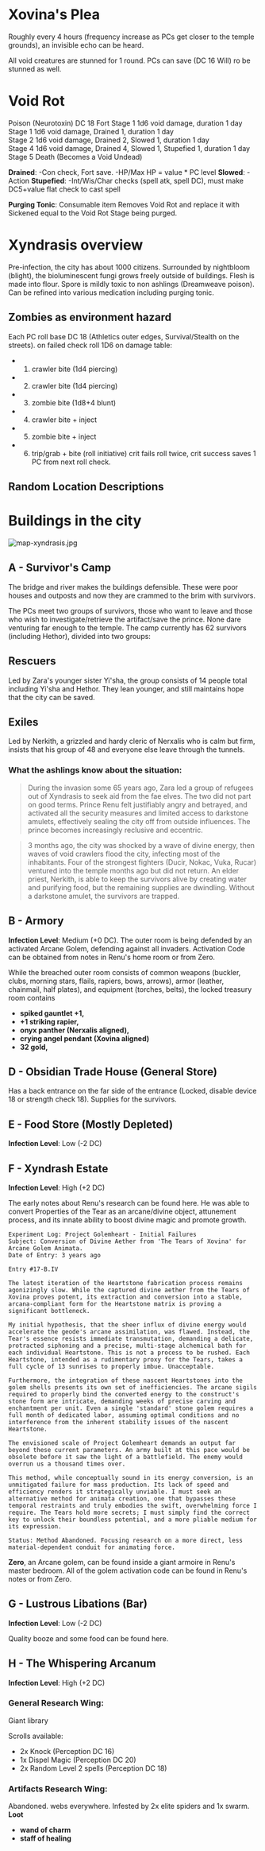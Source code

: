 # Xovina's Plea
Roughly every 4 hours (frequency increase as PCs get closer to the temple grounds), an invisible echo can be heard.

All void creatures are stunned for 1 round. PCs can save (DC 16 Will) ro be stunned as well.

# Void Rot
Poison (Neurotoxin) DC 18 Fort
Stage 1 1d6 void damage, duration 1 day
Stage 1 1d6 void damage, Drained 1, duration 1 day  
Stage 2 1d6 void damage, Drained 2, Slowed 1, duration 1 day  
Stage 4 1d6 void damage, Drained 4, Slowed 1, Stupefied 1, duration 1 day  
Stage 5 Death (Becomes a Void Undead)

**Drained**: -Con check, Fort save. -HP/Max HP = value * PC level
**Slowed**: -Action
**Stupefied**: -Int/Wis/Char checks (spell atk, spell DC), must make DC5+value flat check to cast spell

**Purging Tonic**: Consumable item
Removes Void Rot and replace it with Sickened equal to the Void Rot Stage being purged.

# Xyndrasis overview
Pre-infection, the city has about 1000 citizens.
Surrounded by nightbloom (blight), the bioluminescent fungi grows freely outside of buildings.
Flesh is made into flour. Spore is mildly toxic to non ashlings (Dreamweave poison). Can be refined into various medication including purging tonic.

## Zombies as environment hazard
Each PC roll base DC 18 (Athletics outer edges, Survival/Stealth on the streets). on failed check roll 1D6 on damage table:
- 1. crawler bite (1d4 piercing)
- 2. crawler bite (1d4 piercing)
- 3. zombie bite (1d8+4 blunt)
- 4. crawler bite + inject 
- 5. zombie bite + inject
- 6. trip/grab + bite (roll initiative)
crit fails roll twice, crit success saves 1 PC from next roll check.

## Random Location Descriptions

# Buildings in the city
![map-xyndrasis.jpg](map-xyndrasis.jpg)

## A - Survivor's Camp

The bridge and river makes the buildings defensible. These were poor houses and
outposts and now they are crammed to the brim with survivors.

The PCs meet two groups of survivors, those who want to leave and those who wish
to investigate/retrieve the artifact/save the prince. None dare venturing far
enough to the temple. The camp currently has 62 survivors (including Hethor), divided
into two groups:

## Rescuers

Led by Zara's younger sister Yi'sha, the group consists of 14 people total including
Yi'sha and Hethor. They lean younger, and still maintains hope that the city can
be saved.

## Exiles

Led by Nerkith, a grizzled and hardy cleric of Nerxalis who is calm but firm, insists that his
group of 48 and everyone else leave through the tunnels.

### What the ashlings know about the situation:
> During the invasion some 65 years ago, Zara led a group of refugees out of
Xyndrasis to seek aid from the fae elves. The two did not part on good terms.
Prince Renu felt justifiably angry and
betrayed, and activated all the security measures and limited access to darkstone
amulets, effectively sealing the city off from outside influences. The prince
becomes increasingly reclusive and eccentric.

> 3 months ago, the city was shocked by a wave of divine energy, then waves of
void crawlers flood the city, infecting most of the inhabitants. Four of the strongest
fighters (Ducir, Nokac, Vuka, Rucar) ventured into the temple months ago but did not return. 
An elder priest, Nerkith, is able to keep the survivors alive by creating water and purifying food, but the
remaining supplies are dwindling. Without a darkstone amulet, the survivors are
trapped.

## B - Armory  

**Infection Level**: Medium (+0 DC).
The outer room is being defended by an activated Arcane Golem, defending against all invaders. Activation Code can be obtained from notes in Renu's home room or from Zero.

While the breached outer room consists of common weapons (buckler, clubs, morning stars, flails, rapiers, bows, arrows), armor (leather, chainmail, half plates), and equipment (torches, belts),
the locked treasury room contains 
- **spiked gauntlet +1,**  
- **+1 striking rapier,**  
- **onyx panther (Nerxalis aligned),**  
- **crying angel pendant (Xovina aligned)**  
- **32 gold,**  

## D - Obsidian Trade House (General Store)

Has a back entrance on the far side of the entrance (Locked, disable device 18 or strength check 18).
Supplies for the survivors.

## E - Food Store (Mostly Depleted)

**Infection Level**: Low (-2 DC)

## F - Xyndrash Estate  

**Infection Level**: High (+2 DC)

The early notes about Renu's research can be found here. He was able to convert Properties of the Tear
as an arcane/divine object, attunement process, and its innate ability to
boost divine magic and promote growth.

```
Experiment Log: Project Golemheart - Initial Failures  
Subject: Conversion of Divine Aether from 'The Tears of Xovina' for Arcane Golem Animata.  
Date of Entry: 3 years ago

Entry #17-B.IV  
 
The latest iteration of the Heartstone fabrication process remains agonizingly slow. While the captured divine aether from the Tears of Xovina proves potent, its extraction and conversion into a stable, arcana-compliant form for the Heartstone matrix is proving a significant bottleneck.  
 
My initial hypothesis, that the sheer influx of divine energy would accelerate the geode's arcane assimilation, was flawed. Instead, the Tear's essence resists immediate transmutation, demanding a delicate, protracted siphoning and a precise, multi-stage alchemical bath for each individual Heartstone. This is not a process to be rushed. Each Heartstone, intended as a rudimentary proxy for the Tears, takes a full cycle of 13 sunrises to properly imbue. Unacceptable.  
 
Furthermore, the integration of these nascent Heartstones into the golem shells presents its own set of inefficiencies. The arcane sigils required to properly bind the converted energy to the construct's stone form are intricate, demanding weeks of precise carving and enchantment per unit. Even a single 'standard' stone golem requires a full month of dedicated labor, assuming optimal conditions and no interference from the inherent stability issues of the nascent Heartstone.  
 
The envisioned scale of Project Golemheart demands an output far beyond these current parameters. An army built at this pace would be obsolete before it saw the light of a battlefield. The enemy would overrun us a thousand times over.  
 
This method, while conceptually sound in its energy conversion, is an unmitigated failure for mass production. Its lack of speed and efficiency renders it strategically unviable. I must seek an alternative method for animata creation, one that bypasses these temporal restraints and truly embodies the swift, overwhelming force I require. The Tears hold more secrets; I must simply find the correct key to unlock their boundless potential, and a more pliable medium for its expression.  

Status: Method Abandoned. Focusing research on a more direct, less material-dependent conduit for animating force.
```
**Zero**, an Arcane golem, can be found inside a giant armoire in Renu's master bedroom.
All of the golem activation code can be found in Renu's notes or from Zero.

## G - Lustrous Libations (Bar)  

**Infection Level**: Low (-2 DC)

Quality booze and some food can be found here.

## H - The Whispering Arcanum

**Infection Level**: High (+2 DC)

### General Research Wing:

Giant library  

Scrolls available:
- 2x Knock (Perception DC 16)
- 1x Dispel Magic (Perception DC 20)
- 2x Random Level 2 spells (Perception DC 18)

### Artifacts Research Wing:

Abandoned. webs everywhere. Infested by 2x elite spiders and 1x swarm.  
**Loot**
- **wand of charm**  
- **staff of healing**  
